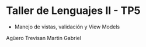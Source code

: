 # Taller de Lenguajes II - TP5

- Manejo de vistas, validación y View Models

Agüero Trevisan Martin Gabriel
